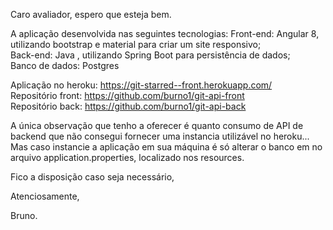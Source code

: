 Caro avaliador, espero que esteja bem.

A aplicação desenvolvida nas seguintes tecnologias:
Front-end: Angular 8, utilizando bootstrap e material para criar um site responsivo;<br/>
Back-end: Java , utilizando Spring Boot para persistência de dados;<br/>
Banco de dados: Postgres<br/>


Aplicação no heroku: https://git-starred--front.herokuapp.com/<br/>
Repositório front: https://github.com/burno1/git-api-front<br/>
Repositório back: https://github.com/burno1/git-api-back<br/>


A única observação que tenho a oferecer é quanto consumo de API de backend que não consegui fornecer uma instancia utilizável no heroku... Mas caso instancie a aplicação em sua máquina é só alterar o banco em no arquivo application.properties, localizado nos resources.

Fico a disposição caso seja necessário,

Atenciosamente,

Bruno.

